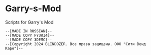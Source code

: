 # Garry-s-Mod
Scripts for Garry's Mod

    --[MADE IN RUSSIAN]--
    --[MADE COPY FYURI4]--
    --[MADE COPY 3DEMC]--
    --[Copyright 2024 BLINDOZER. Все права защищены. ООО "Сити Венд Кафе"]--
